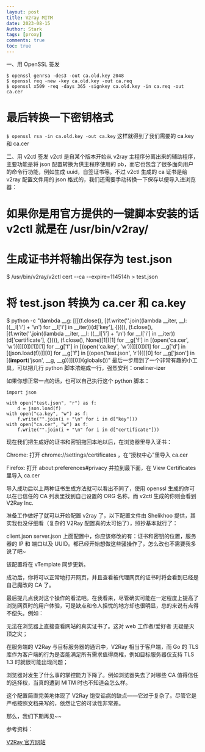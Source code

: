 ```yaml
---
layout: post
title: V2ray MITM
date: 2023-08-15
Author: Stark 
tags: [proxy]
comments: true
toc: true
---
```


一、用 OpenSSL 签发
```
$ openssl genrsa -des3 -out ca.old.key 2048
$ openssl req -new -key ca.old.key -out ca.req
$ openssl x509 -req -days 365 -signkey ca.old.key -in ca.req -out ca.cer
```
# 最后转换一下密钥格式
`$ openssl rsa -in ca.old.key -out ca.key`
这样就得到了我们需要的 ca.key 和 ca.cer

二、用 v2ctl 签发
v2ctl 是自某个版本开始从 v2ray 主程序分离出来的辅助程序，主要功能是将 json 配置转换为供主程序使用的 pb，而它也包含了很多面向用户的命令行功能，例如生成 uuid，自签证书等。不过 v2ctl 生成的 ca 证书是给 v2ray 配置文件用的 json 格式的，我们还需要手动转换一下保存以便导入进浏览器：

# 如果你是用官方提供的一键脚本安装的话 v2ctl 就是在 /usr/bin/v2ray/
# 生成证书并将输出保存为 test.json
$ /usr/bin/v2ray/v2ctl cert --ca --expire=114514h > test.json
# 将 test.json 转换为 ca.cer 和 ca.key
$ python -c "(lambda __g: [[[(f.close(), [(f.write(''.join((lambda __iter, __l: ((__l['i'] + '\n') for __l['i'] in __iter))(d['key'], {}))), (f.close(), [(f.write(''.join((lambda __iter, __l: ((__l['i'] + '\n') for __l['i'] in __iter))(d['certificate'], {}))), (f.close(), None)[1])[1] for __g['f'] in [(open('ca.cer', 'w'))]][0])[1])[1] for __g['f'] in [(open('ca.key', 'w'))]][0])[1] for __g['d'] in [(json.load(f))]][0] for __g['f'] in [(open('test.json', 'r'))]][0] for __g['json'] in [(__import__('json', __g, __g))]][0])(globals())"
最后一步用到了一个非常有趣的小工具，可以把几行 python 脚本浓缩成一行，强烈安利：oneliner-izer

如果你想正常一点的话，也可以自己执行这个 python 脚本：
```
import json

with open("test.json", "r") as f:
    d = json.load(f)
with open("ca.key", "w") as f:
    f.write("".join(i + "\n" for i in d["key"]))
with open("ca.cer", "w") as f:
    f.write("".join(i + "\n" for i in d["certificate"]))
```
现在我们把生成好的证书和密钥拖回本地以后，在浏览器里导入证书：

Chrome: 打开 chrome://settings/certificates ，在“授权中心”里导入 ca.cer

Firefox: 打开 about:preferences#privacy 并拉到最下面，在 View Certificates 里导入 ca.cer

导入成功后以上两种证书生成方法就可以看出不同了，使用 openssl 生成的你可以在已信任的 CA 列表里找到自己设置的 ORG 名称，而 v2ctl 生成的你则会看到 V2Ray Inc.

准备工作做好了就可以开始配置 v2ray 了，以下配置文件由 Shelikhoo 提供，其实我也没仔细看（复杂的 V2Ray 配置真的太可怕了），照抄基本就行了：

client.json
server.json
上面配置中，你应该修改的有：证书和密钥的位置，服务器的 IP 和 端口以及 UUID。都已经开始想做这些骚操作了，怎么改也不需要我多说了吧~

该配置将在 vTemplate 同步更新。

成功后，你将可以正常地打开网页，并且查看被代理网页的证书时将会看到已经是自己魔改的 CA 了。

最后提几点我对这个操作的看法吧。在我看来，尽管确实可能在一定程度上提高了浏览网页时的用户体验，可是缺点和令人担忧的地方却也很明显，总的来说有点得不偿失。例如：

无法在浏览器上直接查看网站的真实证书了。这对 web 工作者/爱好者 无疑是灭顶之灾；

在服务端的 V2Ray 与目标服务器的通讯中，V2Ray 相当于客户端，而 Go 的 TLS 库作为客户端的行为是否能满足所有需求值得商榷，例如目标服务器仅支持 TLS 1.3 时就很可能出现问题；

浏览器对发生了什么事的掌控能力下降了。例如浏览器失去了对哪些 CA 值得信任的选择权，当真的遭到 MITM 时也不知道会怎么样。

这个配置简直完美地体现了 V2Ray 饱受诟病的缺点——它过于复杂了。尽管它是严格按照文档来写的，依然让它的可读性非常差。

那么，我们下期再见~~

参考资料：

[V2Ray 官方网站](v2fly.org)

